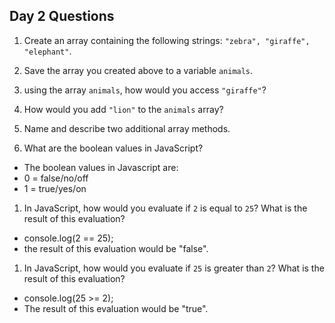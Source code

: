 ## Day 2 Questions

1. Create an array containing the following strings: `"zebra", "giraffe", "elephant"`.

1. Save the array you created above to a variable `animals`.

1. using the array `animals`, how would you access `"giraffe"`?

1. How would you add `"lion"` to the `animals` array?

1. Name and describe two additional array methods.

1. What are the boolean values in JavaScript?

  * The boolean values in Javascript are:
  * 0 = false/no/off
  * 1 = true/yes/on

1. In JavaScript, how would you evaluate if `2` is equal to `25`? What is the result of this evaluation?

  * console.log(2 == 25);
  * the result of this evaluation would be "false".

1. In JavaScript, how would you evaluate if `25` is greater than `2`? What is the result of this evaluation?

  * console.log(25 >= 2);
  * The result of this evaluation would be "true".
